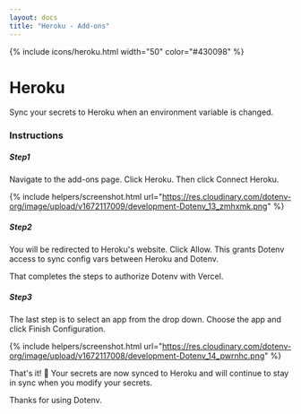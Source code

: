 ```yaml
---
layout: docs
title: "Heroku - Add-ons"
---
```


{% include icons/heroku.html width="50" color="#430098" %}

# Heroku

Sync your secrets to Heroku when an environment variable is changed.

### Instructions

##### Step1

Navigate to the add-ons page. Click Heroku. Then click Connect Heroku.

{% include helpers/screenshot.html url="https://res.cloudinary.com/dotenv-org/image/upload/v1672117009/development-Dotenv_13_zmhxmk.png" %}

##### Step2

You will be redirected to Heroku's website. Click Allow. This grants Dotenv access to sync config vars between Heroku and Dotenv.

That completes the steps to authorize Dotenv with Vercel.

##### Step3

The last step is to select an app from the drop down. Choose the app and click Finish Configuration.

{% include helpers/screenshot.html url="https://res.cloudinary.com/dotenv-org/image/upload/v1672117008/development-Dotenv_14_pwrnhc.png" %}

That's it! 🎉 Your secrets are now synced to Heroku and will continue to stay in sync when you modify your secrets.

Thanks for using Dotenv.
